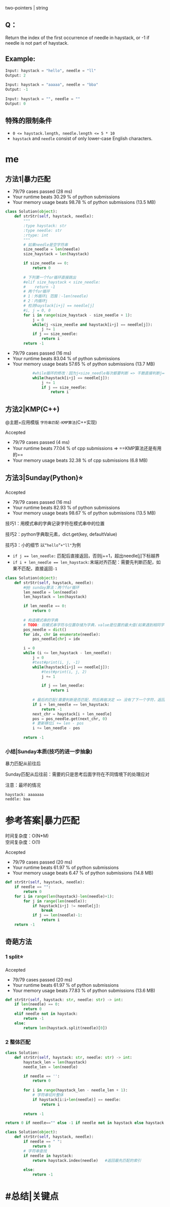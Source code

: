 two-pointers | string<br />

## Q：
Return the index of the first occurrence of needle in haystack, or -1 if needle is not part of haystack.
## Example:

```python
Input: haystack = "hello", needle = "ll"
Output: 2
    
Input: haystack = "aaaaa", needle = "bba"
Output: -1
    
Input: haystack = "", needle = ""
Output: 0
```
## 特殊的限制条件

- `0 <= haystack.length, needle.length <= 5 * 10`
- `haystack` and `needle` consist of only lower-case English characters.

# me

## 方法1|暴力匹配

- 79/79 cases passed (28 ms)
- Your runtime beats 30.29 % of python submissions
- Your memory usage beats 98.78 % of python submissions (13.5 MB)
```python
class Solution(object):
    def strStr(self, haystack, needle):
        """
        :type haystack: str
        :type needle: str
        :rtype: int
        """
        # 如果needle是空字符串
        size_needle = len(needle)
        size_haystack = len(haystack)

        if size_needle == 0:
            return 0
        
        # 下列第一个for循环直接跳出
        #elif size_haystack < size_needle:
        #    return -1
        # 两个for循环
        # 1：外循环i 范围：-len(needle)
        # 2：内循环j
        # 检测haystack[i+j] == needle[j]
        #i, j = 0, 0
        for i in range(size_haystack - size_needle + 1):
            j = 0
            while(j <size_needle and haystack[i+j] == needle[j]):
                j += 1
            if j == size_needle:
                return i
        return -1
```

- 79/79 cases passed (16 ms)
- Your runtime beats 83.04 % of python submissions
- Your memory usage beats 57.65 % of python submissions (13.7 MB)
```python
            #while循环的修改：因为j<size_needle每次都要判断 => 干脆直接判断j==size_needle
    		while(haystack[i+j] == needle[j]):
                j += 1
                if j == size_needle:
                    return i
```


## 方法2|KMP(C++)

@主题+应用模版 `字符串匹配-KMP算法`(C++实现)

Accepted

- 79/79 cases passed (4 ms)
- Your runtime beats 77.04 % of cpp submissions => ==KMP算法还是有用的==
- Your memory usage beats 32.38 % of cpp submissions (6.8 MB)



## 方法3|Sunday(Python)⭐

Accepted

- 79/79 cases passed (16 ms)
- Your runtime beats 82.93 % of python submissions
- Your memory usage beats 98.67 % of python submissions (13.5 MB)



技巧1：用模式串的字典记录字符在模式串中的位置

技巧2：python字典取元素，dict.get(key, defaultValue)

技巧3：小的细节 以`“hello”+"ll"`为例

- `if j == len_needle:` 匹配后直接返回，否则j+=1，超出needle[j]下标越界
- `if i + len_needle == len_haystack:`末端对齐匹配：需要先判断匹配，如果不匹配，直接返回`-1`

```python
class Solution(object):
    def strStr(self, haystack, needle):
        #@@ sunday算法：两个for循环
        len_needle = len(needle)
        len_haystack = len(haystack)

        if len_needle == 0:
            return 0
        
        # 构造模式串的字典
        # TODO: 将模式串字符与位置存储为字典，value是位置的最大值(如果遇到相同字符)
        pos_needle = dict()
        for idx, chr in enumerate(needle):
            pos_needle[chr] = idx

        i = 0
        while (i <= len_haystack - len_needle):
            j = 0
            #test#print(i, j, -1)
            while(haystack[i+j] == needle[j]):
                #test#print(i, j, 2)
                j += 1

                if j == len_needle:
                    return i
            
            # 最后的匹配(需要判断是否匹配，然后再做决定 => 没有了下一个字符，返回1)
            if i + len_needle == len_haystack:
                return -1
            next_chr = haystack[i + len_needle]
            pos = pos_needle.get(next_chr, 0)
            # 更新移位i += len - pos
            i += len_needle - pos
                
        return -1
```

### 小结|Sunday本质(技巧的进一步抽象)

暴力匹配从前往后

Sunday匹配从后往前：需要的只是思考后面字符在不同情境下的处理应对



注意：最坏的情况

```
haystack: aaaaaaa
neddle: baa
```



# 参考答案|暴力匹配

时间复杂度：O(N*M)<br />空间复杂度：O(1)

Accepted

- 79/79 cases passed (20 ms)
- Your runtime beats 61.97 % of python submissions
- Your memory usage beats 6.47 % of python submissions (14.8 MB)

```python
def strStr(self, haystack, needle):
    if needle == "":
        return 0
    for i in range(len(haystack)-len(needle)+1):
        for j in range(len(needle)):
            if haystack[i+j] != needle[j]:
                break
            if j == len(needle)-1:
                return i
    return -1
```
## 奇葩方法

### 1 split⭐

Accepted

- 79/79 cases passed (20 ms)
- Your runtime beats 61.97 % of python submissions
- Your memory usage beats 77.83 % of python submissions (13.6 MB)

```python
def strStr(self, haystack: str, needle: str) -> int:
    if len(needle) == 0:
        return 0
    elif needle not in haystack:
        return -1
    else:
        return len(haystack.split(needle)[0])
```



### 2 整体匹配

```python
class Solution:
    def strStr(self, haystack: str, needle: str) -> int:
        haystack_len = len(haystack)
        needle_len = len(needle)

        if needle == '':
            return 0
        
        for i in range(haystack_len - needle_len + 1):
            # 字符串切片整体
            if haystack[i:i+len(needle)] == needle:
                return i
            
        return -1
```



```python
return 0 if needle=="" else -1 if needle not in haystack else haystack.index(needle)
```



```python
class Solution(object):
    def strStr(self, haystack, needle):
        if needle == " ":
            return 0
        # 字符串查找
        if needle in haystack:
            return haystack.index(needle)	#返回最先匹配的索引
        
        else:
            return -1
```



# #总结|关键点